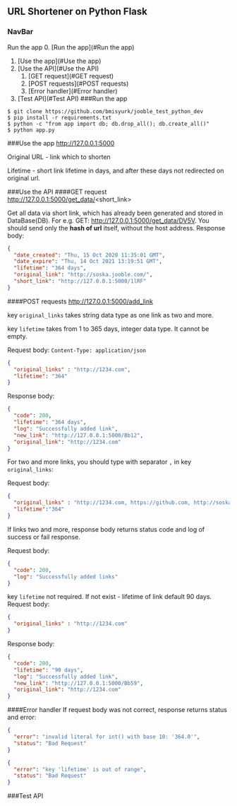 ## URL Shortener on Python Flask
### NavBar
<a name="Run the app">Run the app</a> 
0. [Run the app](#Run the app)
1. [Use the app](#Use the app)
2. [Use the API](#Use the API)
    1. [GET request](#GET request)
    2. [POST requests](#POST requests)
    3. [Error handler](#Error handler)
3. [Test API](#Test API)
###Run the app

```
$ git clone https://github.com/bmisyurk/jooble_test_python_dev
$ pip install -r requirements.txt
$ python -c "from app import db; db.drop_all(); db.create_all()"
$ python app.py
```

 ###Use the app
http://127.0.0.1:5000

Original URL - link which to shorten

Lifetime - short link lifetime in days, and after these days not redirected on original url.


###Use the API
####GET request
http://127.0.0.1:5000/get_data/<short_link>

Get all data via short link, which has already been generated and stored in DataBase(DB). For e.g. GET: http://127.0.0.1:5000/get_data/DV5V. You should send only the **hash of url** itself, without the host address.
Response body:
```json
{
  "date_created": "Thu, 15 Oct 2020 11:35:01 GMT",
  "date_expire": "Thu, 14 Oct 2021 13:19:51 GMT",
  "lifetime": "364 days",
  "original_link": "http://soska.jooble.com/",
  "short_link": "http://127.0.0.1:5000/1lRF"
}
```
####POST requests
http://127.0.0.1:5000/add_link

key `original_links` takes string data type as one link as two and more.

key `lifetime` takes from 1 to 365 days, integer data type. It cannot be empty.

Request body:
`Content-Type: application/json`
```json
{
  "original_links" : "http://1234.com",
  "lifetime": "364"
}
```
Response body:
```json
{
  "code": 200,
  "lifetime": "364 days",
  "log": "Successfully added link",
  "new_link": "http://127.0.0.1:5000/Bb12",
  "original_link": "http://1234.com"
}
```
For two and more links, you should type with separator `,` in key `original_links`:

Request body:
```json
{
  "original_links" : "http://1234.com, https://github.com, http://soska.jooble.com/",
  "lifetime":"364"
}
```
If links two and more, response body returns status code and log of success or fail response.

Request body:
```json
{
  "code": 200,
  "log": "Successfully added links"
}
```


key `lifetime` not required. If not exist - lifetime of link default 90 days.
Request body:
```json
{
  "original_links" : "http://1234.com"
}
```
Response body:
```json
{
  "code": 200,
  "lifetime": "90 days",
  "log": "Successfully added link",
  "new_link": "http://127.0.0.1:5000/Bb59",
  "original_link": "http://1234.com"
}
```
####Error handler
If request body was not сorrect, response returns status and error:
```json
{
  "error": "invalid literal for int() with base 10: '364.0'",
  "status": "Bad Request"
}
```
```json
{
  "error": "key 'lifetime' is out of range",
  "status": "Bad Request"
}

```
###Test API

